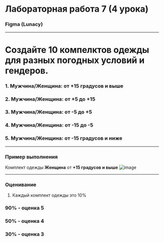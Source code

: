 # **Лабораторная работа 7 (4 урока)**
### Figma (Lunacy)

---
# Создайте 10 компелктов одежды для разных погодных условий и гендеров.
### 1. Мужчина/Женщина: от +15 градусов и выше
### 2. Мужчина/Женщина: от +5 до +15
### 3. Мужчина/Женщина: от -5 до +5
### 4. Мужчина/Женщина: от -15 до -5
### 5. Мужчина/Женщина: от -15 градусов и ниже
---
### Пример выполнения 
Комплект одежды **Женщина** от **+15 градусов и выше**
![image](https://github.com/user-attachments/assets/849a3794-0172-4625-ab3e-3daf99b9de7e)

---
### Оценивание
1. Каждый комплект одежды это 10%

### 90% - оценка 5
### 50% - оценка 4
### 30% - оценка 3
